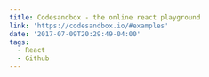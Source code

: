 ```yaml
---
title: Codesandbox - the online react playground
link: 'https://codesandbox.io/#examples'
date: '2017-07-09T20:29:49-04:00'
tags:
  - React
  - Github
---
```


